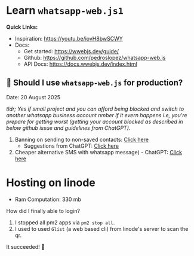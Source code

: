 # Learn `whatsapp-web.js1`

**Quick Links:**

- Inspiration: https://youtu.be/iovH8bwSCWY
- Docs:
  - Get started: https://wwebjs.dev/guide/
  - Github: https://github.com/pedroslopez/whatsapp-web.js
  - API Docs: https://docs.wwebjs.dev/index.html

## 🤔 Should I use `whatsapp-web.js` for production?

Date: 20 August 2025

_tldr; Yes if small project and you can afford being blocked and switch to another whatsapp business account nmber if it evern happens i.e, you're prepare for getting worst (getting your account blocked as described in below github issue and guidelines from ChatGPT)._

1. Banning on sending to non-saved contacts: [Click here](https://github.com/pedroslopez/whatsapp-web.js/issues/2701)
   - Suggestions from ChatGPT: [Click here](https://chatgpt.com/share/68a4ca0f-e1f4-8007-bd28-75f7b8169656)
2. Cheaper alternative SMS with whatsapp message) - ChatGPT: [Click here](https://chatgpt.com/share/68768048-b324-8007-b4d1-2e4ed87fee77)

# Hosting on linode

- Ram Computation: 330 mb

How did I finally able to login?

1. I stopped all pm2 apps via `pm2 stop all`.
2. I used to used `Glist` (a web based cli) from linode's server to scan the qr.

It succeeded! 🚀

